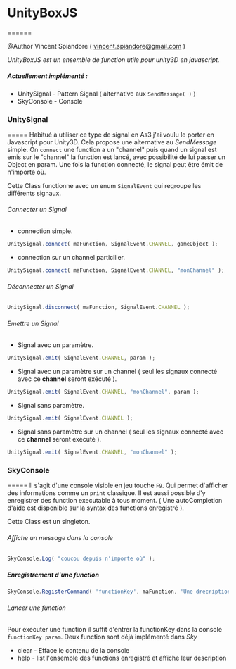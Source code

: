 # UnityBoxJS
======

@Author Vincent Spiandore ( vincent.spiandore@gmail.com )

_UnityBoxJS est un ensemble de function utile pour unity3D en javascript._

##### Actuellement implémenté : 
* UnitySignal 	- Pattern Signal ( alternative aux `SendMessage( )` )
* SkyConsole 	- Console  

### UnitySignal
=====
Habitué à utiliser ce type de signal en As3 j'ai voulu le porter en Javascript pour Unity3D. Cela propose une alternative au *SendMessage* simple. On `connect` une function a un "channel" puis quand un signal est emis sur le "channel" la function est lancé, avec possibilité de lui passer un Object en param. Une fois la function connecté, le signal peut être émit de n'importe où.

Cette Class functionne avec un enum `SignalEvent` qui regroupe les différents signaux.

###### Connecter un Signal
* connection simple.
```Javascript
UnitySignal.connect( maFunction, SignalEvent.CHANNEL, gameObject );
```
* connection sur un channel particilier.
```Javascript
UnitySignal.connect( maFunction, SignalEvent.CHANNEL, "monChannel" );
```

###### Déconnecter un Signal
```Javascript
UnitySignal.disconnect( maFunction, SignalEvent.CHANNEL );
```

###### Emettre un Signal
* Signal avec un paramètre.
```Javascript
UnitySignal.emit( SignalEvent.CHANNEL, param );
```
* Signal avec un paramètre sur un channel ( seul les signaux connecté avec ce __channel__ seront exécuté ).
```Javascript
UnitySignal.emit( SignalEvent.CHANNEL, "monChannel", param );
```
* Signal sans paramètre.
```Javascript
UnitySignal.emit( SignalEvent.CHANNEL );
```
* Signal sans paramètre sur un channel ( seul les signaux connecté avec ce __channel__ seront exécuté ).
```Javascript
UnitySignal.emit( SignalEvent.CHANNEL, "monChannel" );
```


### SkyConsole
=====
Il s'agit d'une console visible en jeu touche `F9`. Qui permet d'afficher des informations comme un `print` classique. Il est aussi possible d'y enregistrer des function executable à tous moment. ( Une autoCompletion d'aide est disponible sur la syntax des functions enregistré ).

Cette Class est un singleton.

###### Affiche un message dans la console
```Javascript
SkyConsole.Log( "coucou depuis n'importe où" );
```
##### Enregistrement d'une function
```Javascript
SkyConsole.RegisterCommand( 'functionKey', maFunction, 'Une drecription de la function' );
```

###### Lancer une function
Pour executer une function il suffit d'entrer la functionKey dans la console `functionKey param`.
Deux function sont déjà implémenté dans *Sky*
* clear - Efface le contenu de la console
* help - list l'ensemble des functions enregistré et affiche leur description